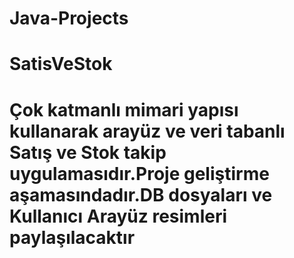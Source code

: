 # Java-Projects

<h1>SatisVeStok<h1/>
 <p>Çok katmanlı mimari yapısı kullanarak arayüz ve veri tabanlı Satış ve Stok takip uygulamasıdır.Proje geliştirme aşamasındadır.DB dosyaları ve Kullanıcı Arayüz resimleri paylaşılacaktır<p/>
